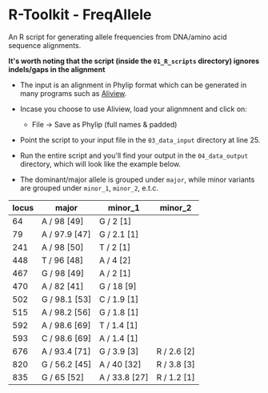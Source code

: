 # R-Toolkit - FreqAllele
An R script for generating allele frequencies from DNA/amino acid sequence alignments.

**It's worth noting that the script (inside the `01_R_scripts` directory) ignores indels/gaps in the alignment**

* The input is an alignment in Phylip format which can be generated in many programs such as [Aliview](https://ormbunkar.se/aliview/).

* Incase you choose to use Aliview, load your alignmnent and click on:
  * File -> Save as Phylip (full names & padded)

* Point the script to your input file in the `03_data_input` directory at line 25.

* Run the entire script and you'll find your output in the `04_data_output` directory, which will look like the example below.

* The dominant/major allele is grouped under `major`, while minor variants are grouped under `minor_1`, `minor_2`, e.t.c.

| locus | major         | minor_1       | minor_2      |
|-------|---------------|---------------|--------------|
| 64    | A / 98 [49]   | G / 2 [1]     |              |
| 79    | A / 97.9 [47] | G / 2.1 [1]   |              |
| 241   | A / 98 [50]   | T / 2 [1]     |              |
| 448   | T / 96 [48]   | A / 4 [2]     |              |
| 467   | G / 98 [49]   | A / 2 [1]     |              |
| 470   | A / 82 [41]   | G / 18 [9]    |              |
| 502   | G / 98.1 [53] | C / 1.9 [1]   |              |
| 515   | A / 98.2 [56] | G / 1.8 [1]   |              |
| 592   | A / 98.6 [69] | T / 1.4 [1]   |              |
| 593   | C / 98.6 [69] | A / 1.4 [1]   |              |
| 676   | A / 93.4 [71] | G / 3.9 [3]   | R / 2.6 [2]  |
| 820   | G / 56.2 [45] | A / 40 [32]   | R / 3.8 [3]  |
| 835   | G / 65 [52]   | A / 33.8 [27] | R / 1.2 [1]  |
